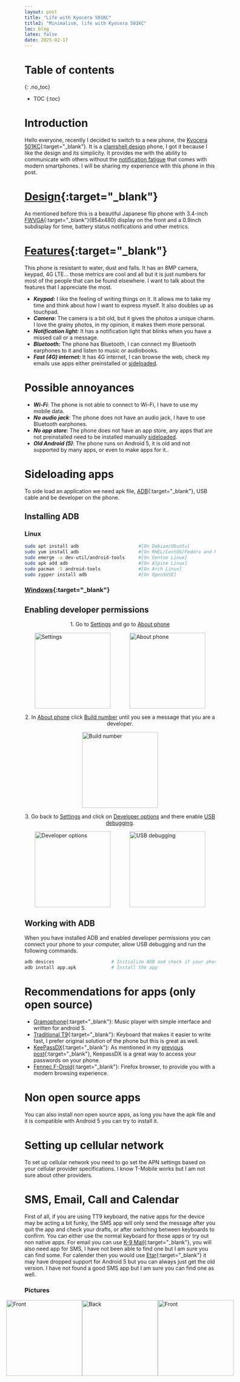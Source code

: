 ```yaml
---
layout: post
title: "Life with Kyocera 501KC"
title2: "Minimalism, life with Kyocera 501KC"
loc: blog
latex: false
date: 2025-02-17
---
```

# Table of contents
{: .no_toc}
* TOC
{:toc}

# Introduction

Hello everyone, recently I decided to switch to a new phone, the [Kyocera 501KC](https://www.kyocera.co.jp/prdct/telecom/consumer/lineup/digno-keitai/){:target="_blank"}. It is a [clamshell design](https://en.wikipedia.org/wiki/Flip_phone) phone, I got it because I like the design and its simplicity. It provides me with the ability to communicate with others without the [notification fatigue](https://indieweb.org/notification_fatigue) that comes with modern smartphones. I will be sharing my experience with this phone in this post.

# [Design](https://www.kyocera.co.jp/prdct/telecom/consumer/lineup/digno-keitai/design/){:target="_blank"}

As mentioned before this is a beautiful Japanese flip phone with 3.4-inch [FWVGA](https://en.wikipedia.org/wiki/Display_resolution_standards#FWVGA){:target="_blank"}(854x480) display on the front and a 0.9inch subdisplay for time, battery status notifications and other metrics.

# [Features](https://www.kyocera.co.jp/prdct/telecom/consumer/lineup/digno-keitai/function1/){:target="_blank"}

This phone is resistant to water, dust and falls. It has an 8MP camera, keypad, 4G LTE... those metrics are cool and all but it is just numbers for most of the people that can be found elsewhere. I want to talk about the features that I appreciate the most.
- ***Keypad:*** I like the feeling of writing things on it. It allows me to take my time and think about how I want to express myself. It also doubles up as touchpad.
- ***Camera:*** The camera is a bit old, but it gives the photos a unique charm. I love the grainy photos, in my opinion, it makes them more personal.
- ***Notification light:*** It has a notification light that blinks when you have a missed call or a message.
- ***Bluetooth:*** The phone has Bluetooth, I can connect my Bluetooth earphones to it and listen to music or audiobooks.
- ***Fast (4G) internet:*** It has 4G internet, I can browse the web, check my emails use apps either preinstalled or [sideloaded](#sideloading-apps).

# Possible annoyances

- ***Wi-Fi***: The phone is not able to connect to Wi-Fi, I have to use my mobile data.
- ***No audio jack***: The phone does not have an audio jack, I have to use Bluetooth earphones.
- ***No app store***: The phone does not have an app store, any apps that are not preinstalled need to be installed manually [sideloaded](#sideloading-apps).
- ***Old Android (5)***: The phone runs on Android 5, it is old and not supported by many apps, or even to make apps for it..

# Sideloading apps

To side load an application we need apk file, [ADB](https://developer.android.com/tools/adb){:target="_blank"}, USB cable and be developer on the phone.
## Installing ADB

### Linux

```bash
sudo apt install adb                      #[On Debian/Ubuntu]
sudo yum install adb                      #[On RHEL/CentOS/Fedora and Rocky/AlmaLinux]
sudo emerge -a dev-util/android-tools     #[On Gentoo Linux]
sudo apk add adb                          #[On Alpine Linux]
sudo pacman -S android-tools              #[On Arch Linux]
sudo zypper install adb                   #[On OpenSUSE]
```
### [Windows](https://www.xda-developers.com/install-adb-windows-macos-linux/#how-to-set-up-adb-on-your-computer){:target="_blank"}

## Enabling developer permissions

<div style=" text-align: center;">
    <p>1. Go to <u>Settings</u> and go to <u>About phone</u></p>
</div>
<div style="display: flex; justify-content: center; ">
    <img src="../res/blogRes/11-Settings-FX.png" alt="Settings" style="width: 200px;margin-right: 10%;"/>
    <img src="../res/blogRes/12-Settings-About-Phone-FX.png" alt="About phone" style="width: 200px;"/>
</div>
<div style=" text-align: center;">
    <p>2. In <u>About phone</u> click <u>Build number</u> until you see a message that you are a developer.</p>
</div>
<div style="display: flex; justify-content: center;">
    <img src="../res/blogRes/13-Buld-.Numer-FX.png" alt="Build number" style="width: 200px;"/>
</div>
<div style=" text-align: center;">
    <p>3. Go back to <u>Settings</u> and click on <u>Developer options</u> and there enable <u>USB debugging</u>.</p>
</div>
<div style="display: flex; justify-content: center;">
    <img src="../res/blogRes/14-Developer-Options-FX.png" alt="Developer options" style="width: 200px;margin-right: 10%;"/>
    <img src="../res/blogRes/15-USB-Debugging-FX.png" alt="USB debugging" style="width: 200px;"/>
</div>

## Working with ADB

When you have installed ADB and enabled developer permissions you can connect your phone to your computer, allow USB debugging and run the following commands.
```bash
adb devices                     # Initialize ADB and check if your phone is connected
adb install app.apk             # Install the app
```

# Recommendations for apps (only open source)

- [Gramophone](https://f-droid.org/en/packages/org.akanework.gramophone/){:target="_blank"}: Music player with simple interface and written for android 5.
- [Traditional T9](https://f-droid.org/en/packages/io.github.sspanak.tt9/){:target="_blank"}: Keyboard that makes it easier to write fast, I prefer original solution of the phone but this is great as well.
- [KeePassDX](https://f-droid.org/en/packages/com.kunzisoft.keepass.libre/){:target="_blank"}: As mentioned in my [previous post](/blog/0002-MyToolBox#recommendation-for-android){:target="_blank"}, KeepassDX is a great way to access your passwords on your phone.
- [Fennec F-Droid](https://f-droid.org/en/packages/org.mozilla.fennec_fdroid/){:target="_blank"}: Firefox browser, to provide you with a modern browsing experience.

# Non open source apps

You can also install non open source apps, as long you have the apk file and it is compatible with Android 5 you can try to install it.

# Setting up cellular network

To set up cellular network you need to go set the APN settings based on your cellular provider specifications. I know T-Mobile works but I am not sure about other providers.

# SMS, Email, Call and Calendar

First of all, if you are using TT9 keyboard, the native apps for the device may be acting a bit funky, the SMS app will only send the message after you quit the app and check your drafts, or after switching between keyboards to confirm. You can either use the normal keyboard for those apps or try out non native apps. For email you can use [K-9 Mail](https://f-droid.org/en/packages/com.fsck.k9/){:target="_blank"}, you will also need app for SMS, I have not been able to find one but I am sure you can find some. For calender then you would use [Etar](https://f-droid.org/en/packages/ws.xsoh.etar/){:target="_blank"} it may have dropped support for Android 5 but you can always just get the old version. I have not found a good SMS app but I am sure you can find one as well.

### Pictures

<div style="display: flex; justify-content: center;">
    <img src="../res/blogRes/16-Front.png" alt="Front" style="height: 200px;"/>
    <img src="../res/blogRes/17-Back.png" alt="Back" style="height: 200px;"/>
    <img src="../res/blogRes/18-Front-2.png" alt="Front" style="height: 200px;"/>
</div>
